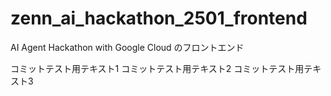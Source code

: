 # zenn_ai_hackathon_2501_frontend
AI Agent Hackathon with Google Cloud のフロントエンド

コミットテスト用テキスト1
コミットテスト用テキスト2
コミットテスト用テキスト3

